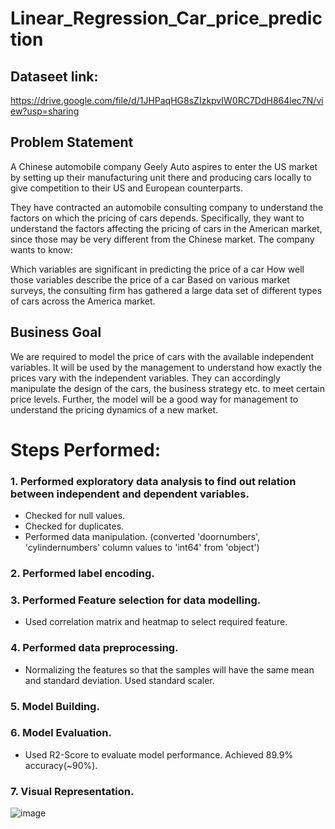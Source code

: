 # Linear_Regression_Car_price_prediction

## Dataseet link:
https://drive.google.com/file/d/1JHPaqHG8sZIzkpvIW0RC7DdH864lec7N/view?usp=sharing

## Problem Statement
A Chinese automobile company Geely Auto aspires to enter the US market by setting up their manufacturing unit there and producing cars locally to give competition to their US and European counterparts.

They have contracted an automobile consulting company to understand the factors on which the pricing of cars depends. Specifically, they want to understand the factors affecting the pricing of cars in the American market, since those may be very different from the Chinese market. The company wants to know:

Which variables are significant in predicting the price of a car How well those variables describe the price of a car Based on various market surveys, the consulting firm has gathered a large data set of different types of cars across the America market.

## Business Goal
We are required to model the price of cars with the available independent variables. It will be used by the management to understand how exactly the prices vary with the independent variables. They can accordingly manipulate the design of the cars, the business strategy etc. to meet certain price levels. Further, the model will be a good way for management to understand the pricing dynamics of a new market.

# Steps Performed: 
### 1. Performed exploratory data analysis to find out relation between independent and dependent variables.
* Checked for null values.
* Checked for duplicates.
* Performed data manipulation. (converted 'doornumbers', 'cylindernumbers' column values to 'int64' from 'object')
  
### 2. Performed label encoding.

### 3. Performed Feature selection for data modelling.
* Used correlation matrix and heatmap to select required feature.
  
### 4. Performed data preprocessing.
* Normalizing the features so that the samples will have the same mean and standard deviation. Used standard scaler.

### 5. Model Building.

### 6. Model Evaluation.
* Used R2-Score to evaluate model performance. Achieved 89.9% accuracy(~90%).

### 7. Visual Representation.
![image](https://github.com/user-attachments/assets/bf2d1677-d0b3-4255-964a-172065f937c3)



